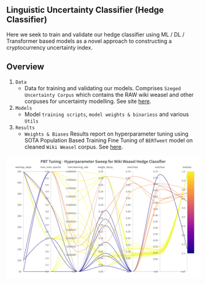 ## Linguistic Uncertainty Classifier (Hedge Classifier)
Here we seek to train and validate our hedge classifier using ML / DL / Transformer based models as a novel approach to constructing a cryptocurrency uncertainty index.

## Overview
1. ```Data```
   * Data for training and validating our models. Comprises ```Szeged Uncertainty Corpus``` which contains the RAW wiki weasel and other corpuses for uncertainty modelling. See site [here](https://rgai.inf.u-szeged.hu/node/160).
2. ```Models```
   * Model ```training scripts```, ```model weights & binariess``` and various ```Utils```
3. ```Results```
   * ```Weights & Biases``` Results report on hyperparameter tuning using SOTA Population Based Training Fine Tuning of ```BERTweet``` model on cleaned ```Wiki Weasel``` corpus. See [here](https://wandb.ai/chrisliew/huggingface/reports/Population-Based-Training-for-Hedge-Classification--VmlldzoxNjYxNDA1?accessToken=9osf6099au0gojyquf2d1ov39ins5haj0tc9xuqggak7f8e5k0or5ctpeny7jjen).

![](images/../../../images/w&b_pbt_tuning_hf_hedge_clf.png)
